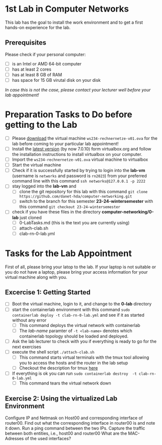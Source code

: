 # 1st Lab in Computer Networks

This lab has the goal to install the work environment and to get a first hands-on experience for the lab. 

## Prerequisites

Please check if your personal computer:
- [ ] is an Intel or AMD 64-bit computer
- [ ] has at least 2 cores
- [ ] has at least 8 GB of RAM
- [ ] has space for 15 GB virutal disk on your disk

*In case this is not the case, please contact your lecturer well before your lab appointment!*

# Preparation Tasks to Do before getting to the Lab

- [ ] Please [download](https://cloud.h-da.de/s/7RxyR9jWDxJD7xS) the virtual machine ````ws234-rechnernetze-v01.ova```` for the lab before coming to your particular lab appointment!
- [ ] Install the [latest version](https://www.virtualbox.org/) (by now 7.0.10) form virtualbox.org and follow the installation instructions to install virtualbox on your computer.
- [ ] Import the ````ws234-rechnernetze-v01.ova```` virtual machine to virtualbox
- [ ] Start the virtual machine
- [ ] Check if it is successfully started by trying to login into the **lab-vm** (username is ````networks```` and password is ````rn2023````) from your preferred command line with this command ````ssh networks@127.0.0.1 -p 2222````
- [ ] stay logged into the **lab-vm** and
  - [ ] clone the git repository for this lab with this command ````git clone https://github.com/danet-hda/computer-networking.git ````
  - [ ] switch to the branch for this semester **23-24-wintersemester** with this command ````git checkout 23-24-wintersemester````
- [ ] check if you have these files in the directory **computer-networking/0-lab** just cloned
  - [ ] 0-LabTasks.md (this is the text you are currently using)
  - [ ] attach-clab.sh
  - [ ] clab-rn-0-lab.yml
     
# Tasks for the Lab Appointment

First of all, please bring your latop to the lab. If your laptop is not suitable or you do not have a laptop, please bring your access information for your virtual machine along with you. 

## Excercise 1: Getting Started

- [ ] Boot the virtual machine, login to it, and change to the **0-lab** directory
- [ ] start the containerlab environment with this command ````sudo containerlab deploy -t clab-rn-0-lab.yml```` and see if it as started without any error
  - [ ] This command deploys the virtual network with containerlab
  - [ ] The *lab-name* paramter of ```-t <lab-name>``` denotes which containerlab topology should be loaded and deployed. 
- [ ] Ask the lab lecturer to check with you if everything is ready to go for the next exercises
- [ ] execute the shell script ````./attach-clab.sh ````
  - [ ] This command starts virtual terminals with the tmux tool allowing you to access the hosts and the router in the lab setup
  - [ ] Checkout the description for tmux [here](tmux-info.md) 
- [ ] If everything is ok you can run ````sudo containerlab destroy  -t clab-rn-0-lab.yml````
  - [ ] This command tears the virtual network down

## Exercise 2: Using the virtualized Lab Environment

Configure IP and Netmask on Host00 and corresponding interface of router00. Find out what the corresponding interface in router00 is and note it down. Run a ping command between the two IPs. Capture the traffic between both entities, i.e., host00 and router00 What are the MAC-Adresses of the used interfaces? 

  


